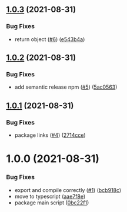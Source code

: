 ## [1.0.3](https://github.com/idaho/fltri-eslint-plugin-local-rules/compare/1.0.2...1.0.3) (2021-08-31)


### Bug Fixes

* return object ([#6](https://github.com/idaho/fltri-eslint-plugin-local-rules/issues/6)) ([e543b4a](https://github.com/idaho/fltri-eslint-plugin-local-rules/commit/e543b4a46c3ba4415a694cf05f823c2bbcd50110))

## [1.0.2](https://github.com/idaho/fltri-eslint-plugin-local-rules/compare/1.0.1...1.0.2) (2021-08-31)


### Bug Fixes

* add semantic release npm ([#5](https://github.com/idaho/fltri-eslint-plugin-local-rules/issues/5)) ([5ac0563](https://github.com/idaho/fltri-eslint-plugin-local-rules/commit/5ac0563e7d9aa2f5f104a37b53b8be1a282c59d5))

## [1.0.1](https://github.com/idaho/fltri-eslint-plugin-local-rules/compare/1.0.0...1.0.1) (2021-08-31)


### Bug Fixes

* package links ([#4](https://github.com/idaho/fltri-eslint-plugin-local-rules/issues/4)) ([2714cce](https://github.com/idaho/fltri-eslint-plugin-local-rules/commit/2714ccee980e918c08ddbd74a1f0a7e42d61e3ea))

# 1.0.0 (2021-08-31)


### Bug Fixes

* export and compile correctly ([#1](https://github.com/idaho/fltri-eslint-plugin-local-rules/issues/1)) ([bcb918c](https://github.com/idaho/fltri-eslint-plugin-local-rules/commit/bcb918c00b985582abe52a62a8a148efa2ef1519))
* move to typescript ([aae7f8e](https://github.com/idaho/fltri-eslint-plugin-local-rules/commit/aae7f8ee478f7eb5cb3c71a8a8df5986f34db459))
* package main script ([0bc22f1](https://github.com/idaho/fltri-eslint-plugin-local-rules/commit/0bc22f1a3d83ca5eeccbc46e6ba807e5f3445808))
